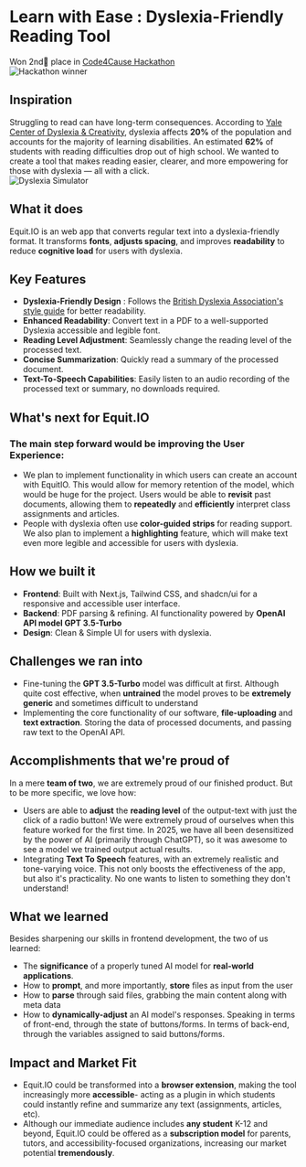 # Learn with Ease : Dyslexia-Friendly Reading Tool
Won 2nd🥈 place in [Code4Cause Hackathon](https://devpost.com/software/equit-io?ref_content=my-projects-tab&ref_feature=my_projects)<br>
![Hackathon winner](https://raw.githubusercontent.com/jjpp43/equit.io/refs/heads/main/equitio/public/result.png)
<br>

## Inspiration

Struggling to read can have long-term consequences. According to [Yale Center of Dyslexia & Creativity](https://dyslexia.yale.edu/dyslexia/dyslexia-faq/), dyslexia affects **20%** of the population and accounts for the majority of learning disabilities. An estimated **62%** of students with reading difficulties drop out of high school.
We wanted to create a tool that makes reading easier, clearer, and more empowering for those with dyslexia — all with a click.<br>
![Dyslexia Simulator](https://raw.githubusercontent.com/jjpp43/equit.io/refs/heads/main/equitio/public/dyslexia-min.gif)

## What it does

Equit.IO is an web app that converts regular text into a dyslexia-friendly format. It transforms **fonts**, **adjusts spacing**, and improves **readability** to reduce **cognitive load** for users with dyslexia.

## Key Features

- **Dyslexia-Friendly Design** : Follows the [British Dyslexia Association's style guide](https://www.bdadyslexia.org.uk/advice/employers/creating-a-dyslexia-friendly-workplace/dyslexia-friendly-style-guide) for better readability.
- **Enhanced Readability**: Convert text in a PDF to a well-supported Dyslexia accessible and legible font.
- **Reading Level Adjustment**: Seamlessly change the reading level of the processed text.
- **Concise Summarization**: Quickly read a summary of the processed document.
- **Text-To-Speech Capabilities**: Easily listen to an audio recording of the processed text or summary, no downloads required.

## What's next for Equit.IO

### The main step forward would be improving the **User Experience**:

- We plan to implement functionality in which users can create an account with EquitIO. This would allow for memory retention of the model, which would be huge for the project. Users would be able to **revisit** past documents, allowing them to **repeatedly** and **efficiently** interpret class assignments and articles.
- People with dyslexia often use **color-guided strips** for reading support. We also plan to implement a **highlighting** feature, which will make text even more legible and accessible for users with dyslexia.

## How we built it

- **Frontend**: Built with Next.js, Tailwind CSS, and shadcn/ui for a responsive and accessible user interface.
- **Backend**: PDF parsing & refining. AI functionality powered by **OpenAI API model GPT 3.5-Turbo**
- **Design**: Clean & Simple UI for users with dyslexia.

## Challenges we ran into

- Fine-tuning the **GPT 3.5-Turbo** model was difficult at first. Although quite cost effective, when **untrained** the model proves to be **extremely generic** and sometimes difficult to understand
- Implementing the core functionality of our software, **file-uploading** and **text extraction**. Storing the data of processed documents, and passing raw text to the OpenAI API.

## Accomplishments that we're proud of

In a mere **team of two**, we are extremely proud of our finished product. But to be more specific, we love how:

- Users are able to **adjust** the **reading level** of the output-text with just the click of a radio button! We were extremely proud of ourselves when this feature worked for the first time. In 2025, we have all been desensitized by the power of AI (primarily through ChatGPT), so it was awesome to see a model we trained output actual results.
- Integrating **Text To Speech** features, with an extremely realistic and tone-varying voice. This not only boosts the effectiveness of the app, but also it's practicality. No one wants to listen to something they don't understand!

## What we learned

Besides sharpening our skills in frontend development, the two of us learned:

- The **significance** of a properly tuned AI model for **real-world applications**.
- How to **prompt**, and more importantly, **store** files as input from the user
- How to **parse** through said files, grabbing the main content along with meta data
- How to **dynamically-adjust** an AI model's responses. Speaking in terms of front-end, through the state of buttons/forms. In terms of back-end, through the variables assigned to said buttons/forms.

## Impact and Market Fit

- Equit.IO could be transformed into a **browser extension**, making the tool increasingly more **accessible**- acting as a plugin in which students could instantly refine and summarize any text (assignments, articles, etc).
- Although our immediate audience includes **any student** K-12 and beyond, Equit.IO could be offered as a **subscription model** for parents, tutors, and accessibility-focused organizations, increasing our market potential **tremendously**.
